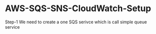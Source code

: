 # AWS-SQS-SNS-CloudWatch-Setup

Step-1
We need to create a one SQS serivce which is call simple queue service
